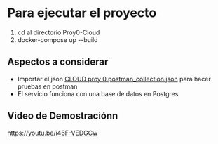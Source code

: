 # Para ejecutar el proyecto

1. cd al directorio Proy0-Cloud
2. docker-compose up --build

## Aspectos a considerar
- Importar el json [CLOUD proy 0.postman_collection.json](<CLOUD proy 0.postman_collection.json>) para hacer pruebas en postman
- El servicio funciona con una base de datos en Postgres

## Video de Demostraciónn
https://youtu.be/i46F-VEDGCw
